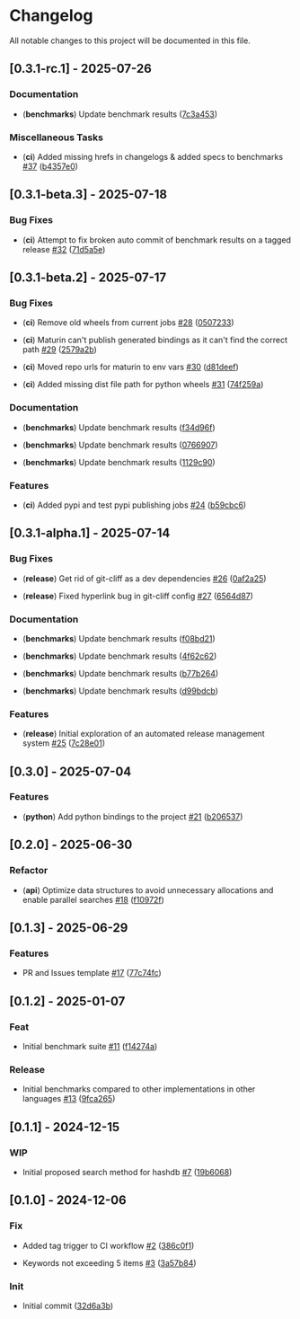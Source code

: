 # Changelog
All notable changes to this project will be documented in this file.


## [0.3.1-rc.1] - 2025-07-26


### Documentation

- (**benchmarks**) Update benchmark results ([7c3a453](https://github.com/PyDataBlog/simstring_rs/commit/7c3a4539282e70afc64fe63a395607afb3ec1f47))


### Miscellaneous Tasks

- (**ci**) Added missing hrefs in changelogs & added specs to benchmarks [#37](https://github.com/PyDataBlog/simstring_rs/issues/37) ([b4357e0](https://github.com/PyDataBlog/simstring_rs/commit/b4357e0ef5af512bdef6b458047c03a50f4e2a66))



## [0.3.1-beta.3] - 2025-07-18


### Bug Fixes

- (**ci**) Attempt to fix broken auto commit of benchmark results on a tagged release [#32](https://github.com/PyDataBlog/simstring_rs/issues/32) ([71d5a5e](https://github.com/PyDataBlog/simstring_rs/commit/71d5a5e9646a7881a02e50473efaf273e324deb6))



## [0.3.1-beta.2] - 2025-07-17


### Bug Fixes

- (**ci**) Remove old wheels from current jobs [#28](https://github.com/PyDataBlog/simstring_rs/issues/28) ([0507233](https://github.com/PyDataBlog/simstring_rs/commit/0507233320db06f57466c5c9602769fe9789bb15))

- (**ci**) Maturin can't publish generated bindings as it can't find the correct path [#29](https://github.com/PyDataBlog/simstring_rs/issues/29) ([2579a2b](https://github.com/PyDataBlog/simstring_rs/commit/2579a2b77df54e107741e6dae522541772520339))

- (**ci**) Moved repo urls for maturin to env vars [#30](https://github.com/PyDataBlog/simstring_rs/issues/30) ([d81deef](https://github.com/PyDataBlog/simstring_rs/commit/d81deeffc42cdfebd54b8e87df7274ceb8175791))

- (**ci**) Added missing dist file path for python wheels [#31](https://github.com/PyDataBlog/simstring_rs/issues/31) ([74f259a](https://github.com/PyDataBlog/simstring_rs/commit/74f259a5b3a5a64161c3e1bff2f9b6850235e409))


### Documentation

- (**benchmarks**) Update benchmark results ([f34d96f](https://github.com/PyDataBlog/simstring_rs/commit/f34d96f33a807d6cd92b1b3dab17f8006db9bdc9))

- (**benchmarks**) Update benchmark results ([0766907](https://github.com/PyDataBlog/simstring_rs/commit/07669076026eb8f26973999fdb5b8af3829ee4ee))

- (**benchmarks**) Update benchmark results ([1129c90](https://github.com/PyDataBlog/simstring_rs/commit/1129c9080853e4aeeb4bd62e044f280437370b52))


### Features

- (**ci**) Added pypi and test pypi publishing jobs [#24](https://github.com/PyDataBlog/simstring_rs/issues/24) ([b59cbc6](https://github.com/PyDataBlog/simstring_rs/commit/b59cbc6ca54cf43954142dab85d5597e1a1fc0ba))



## [0.3.1-alpha.1] - 2025-07-14


### Bug Fixes

- (**release**) Get rid of git-cliff as a dev dependencies [#26](https://github.com/PyDataBlog/simstring_rs/issues/26) ([0af2a25](https://github.com/PyDataBlog/simstring_rs/commit/0af2a25d4a14d812927bc0414442be403ff4a3bd))

- (**release**) Fixed hyperlink bug in git-cliff config [#27](https://github.com/PyDataBlog/simstring_rs/issues/27) ([6564d87](https://github.com/PyDataBlog/simstring_rs/commit/6564d8770715ecd6d0d82d4acdd4344ed30b3170))


### Documentation

- (**benchmarks**) Update benchmark results ([f08bd21](https://github.com/PyDataBlog/simstring_rs/commit/f08bd2143df00eb2db7e50aa85e446113780f1ea))

- (**benchmarks**) Update benchmark results ([4f62c62](https://github.com/PyDataBlog/simstring_rs/commit/4f62c621f961b1bcb5ce0a8a7becb9db20b55671))

- (**benchmarks**) Update benchmark results ([b77b264](https://github.com/PyDataBlog/simstring_rs/commit/b77b264a5eea0fa97cb6c47565d43cdab77340b7))

- (**benchmarks**) Update benchmark results ([d99bdcb](https://github.com/PyDataBlog/simstring_rs/commit/d99bdcb291bb006f270d476f0c2ab34bcc252816))


### Features

- (**release**) Initial exploration of an automated release management system [#25](https://github.com/PyDataBlog/simstring_rs/issues/25) ([7c28e01](https://github.com/PyDataBlog/simstring_rs/commit/7c28e0141b2208d9c695fab2fbc0f3a76b547892))



## [0.3.0] - 2025-07-04


### Features

- (**python**) Add python bindings to the project [#21](https://github.com/PyDataBlog/simstring_rs/issues/21) ([b206537](https://github.com/PyDataBlog/simstring_rs/commit/b2065379f1700ad480a123bd6fc4ea4d1c0ae6df))



## [0.2.0] - 2025-06-30


### Refactor

- (**api**) Optimize data structures to avoid unnecessary allocations and enable parallel searches [#18](https://github.com/PyDataBlog/simstring_rs/issues/18) ([f10972f](https://github.com/PyDataBlog/simstring_rs/commit/f10972fd76a944384757f4283c61d804436cf83b))



## [0.1.3] - 2025-06-29


### Features

- PR and Issues template [#17](https://github.com/PyDataBlog/simstring_rs/issues/17) ([77c74fc](https://github.com/PyDataBlog/simstring_rs/commit/77c74fc6156377e254f838a0ac475a896f85c210))



## [0.1.2] - 2025-01-07


### Feat

- Initial  benchmark suite [#11](https://github.com/PyDataBlog/simstring_rs/issues/11) ([f14274a](https://github.com/PyDataBlog/simstring_rs/commit/f14274a99ad13d9c9a914cb195ca9c8833317987))


### Release

- Initial benchmarks compared to other implementations in other languages [#13](https://github.com/PyDataBlog/simstring_rs/issues/13) ([9fca265](https://github.com/PyDataBlog/simstring_rs/commit/9fca26563cbba35bd65215b6d2482bf932150866))



## [0.1.1] - 2024-12-15


### WIP

- Initial proposed search method for hashdb [#7](https://github.com/PyDataBlog/simstring_rs/issues/7) ([19b6068](https://github.com/PyDataBlog/simstring_rs/commit/19b6068d2272af4d84ff4aad2da8f1c29827906d))



## [0.1.0] - 2024-12-06


### Fix

- Added tag trigger to CI workflow [#2](https://github.com/PyDataBlog/simstring_rs/issues/2) ([386c0f1](https://github.com/PyDataBlog/simstring_rs/commit/386c0f1b2bd153eafadb0fa64e590ae56cac1bbd))

- Keywords not exceeding 5 items [#3](https://github.com/PyDataBlog/simstring_rs/issues/3) ([3a57b84](https://github.com/PyDataBlog/simstring_rs/commit/3a57b840c15b66da4813f3d18a8b8ca8d57f9bd3))


### Init

- Initial commit ([32d6a3b](https://github.com/PyDataBlog/simstring_rs/commit/32d6a3b9ecb2775e03ce68279291647ca18689d2))


<!-- generated by git-cliff -->
